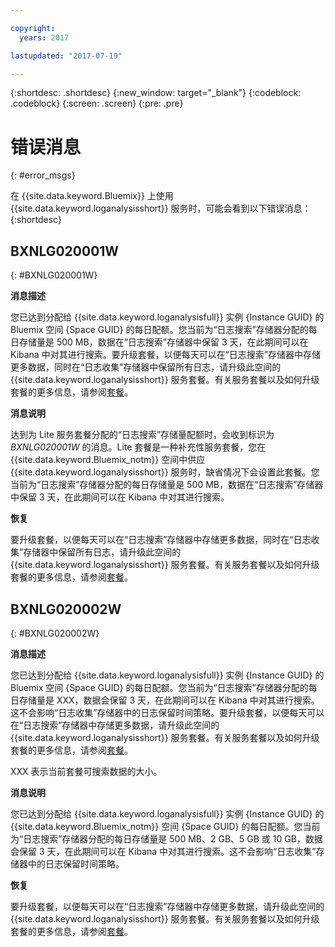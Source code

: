 ```yaml
---

copyright:
  years: 2017

lastupdated: "2017-07-19"

---
```



{:shortdesc: .shortdesc}
{:new_window: target="_blank"}
{:codeblock: .codeblock}
{:screen: .screen}
{:pre: .pre}


# 错误消息
{: #error_msgs}

在 {{site.data.keyword.Bluemix}} 上使用 {{site.data.keyword.loganalysisshort}} 服务时，可能会看到以下错误消息：
{:shortdesc}

## BXNLG020001W
{: #BXNLG020001W}

**消息描述**

您已达到分配给 {{site.data.keyword.loganalysisfull}} 实例 {Instance GUID} 的 Bluemix 空间 {Space GUID} 的每日配额。您当前为“日志搜索”存储器分配的每日存储量是 500 MB，数据在“日志搜索”存储器中保留 3 天，在此期间可以在 Kibana 中对其进行搜索。要升级套餐，以便每天可以在“日志搜索”存储器中存储更多数据，同时在“日志收集”存储器中保留所有日志，请升级此空间的 {{site.data.keyword.loganalysisshort}} 服务套餐。有关服务套餐以及如何升级套餐的更多信息，请参阅[套餐](/docs/services/CloudLogAnalysis/log_analysis_ov.html#plans)。


**消息说明** 

达到为 Lite 服务套餐分配的“日志搜索”存储量配额时，会收到标识为 *BXNLG020001W* 的消息。Lite 套餐是一种补充性服务套餐，您在 {{site.data.keyword.Bluemix_notm}} 空间中供应 {{site.data.keyword.loganalysisshort}} 服务时，缺省情况下会设置此套餐。您当前为“日志搜索”存储器分配的每日存储量是 500 MB，数据在“日志搜索”存储器中保留 3 天，在此期间可以在 Kibana 中对其进行搜索。

**恢复**

要升级套餐，以便每天可以在“日志搜索”存储器中存储更多数据，同时在“日志收集”存储器中保留所有日志，请升级此空间的 {{site.data.keyword.loganalysisshort}} 服务套餐。有关服务套餐以及如何升级套餐的更多信息，请参阅[套餐](/docs/services/CloudLogAnalysis/log_analysis_ov.html#plans)。


## BXNLG020002W 
{: #BXNLG020002W}


**消息描述**

您已达到分配给 {{site.data.keyword.loganalysisfull}} 实例 {Instance GUID} 的 Bluemix 空间 {Space GUID} 的每日配额。您当前为“日志搜索”存储器分配的每日存储量是 XXX，数据会保留 3 天，在此期间可以在 Kibana 中对其进行搜索。这不会影响“日志收集”存储器中的日志保留时间策略。要升级套餐，以便每天可以在“日志搜索”存储器中存储更多数据，请升级此空间的 {{site.data.keyword.loganalysisshort}} 服务套餐。有关服务套餐以及如何升级套餐的更多信息，请参阅[套餐](/docs/services/CloudLogAnalysis/log_analysis_ov.html#plans)。

XXX 表示当前套餐可搜索数据的大小。

**消息说明** 

您已达到分配给 {{site.data.keyword.loganalysisfull}} 实例 {Instance GUID} 的 {{site.data.keyword.Bluemix_notm}} 空间 {Space GUID} 的每日配额。您当前为“日志搜索”存储器分配的每日存储量是 500 MB、2 GB、5 GB 或 10 GB，数据会保留 3 天，在此期间可以在 Kibana 中对其进行搜索。这不会影响“日志收集”存储器中的日志保留时间策略。

**恢复**

要升级套餐，以便每天可以在“日志搜索”存储器中存储更多数据，请升级此空间的 {{site.data.keyword.loganalysisshort}} 服务套餐。有关服务套餐以及如何升级套餐的更多信息，请参阅[套餐](/docs/services/CloudLogAnalysis/log_analysis_ov.html#plans)。




